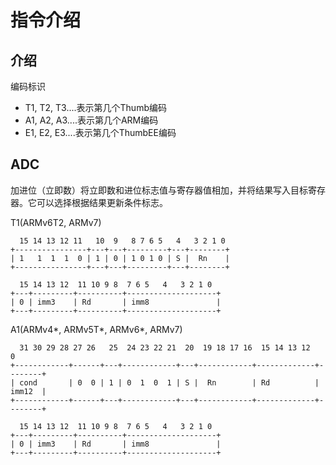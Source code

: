 # 指令介绍

## 介绍

编码标识

- T1, T2, T3....表示第几个Thumb编码
- A1, A2, A3....表示第几个ARM编码
- E1, E2, E3....表示第几个ThumbEE编码


## ADC

加进位（立即数）将立即数和进位标志值与寄存器值相加，并将结果写入目标寄存器。它可以选择根据结果更新条件标志。

T1(ARMv6T2, ARMv7)

```text
  15 14 13 12 11   10  9   8 7 6 5   4   3 2 1 0 
+----------------+---+---+---------+---+--------+
| 1   1  1  1  0 | 1 | 0 | 1 0 1 0 | S |  Rn    |
+----------------+---+---+---------+---+--------+

  15 14 13 12  11 10 9 8  7 6 5   4   3 2 1 0 
+---+---------+----------+--------------------+
| 0 | imm3    | Rd       | imm8               |
+---+---------+----------+--------------------+
```

A1(ARMv4*, ARMv5T*, ARMv6*, ARMv7)

```text
  31 30 29 28 27 26   25  24 23 22 21  20  19 18 17 16  15 14 13 12          0 
+------------+------+---+------------+---+------------+-------------+--------+
| cond       | 0  0 | 1 | 0  1  0  1 | S |  Rn        | Rd          | imm12  |
+------------+------+---+------------+---+------------+-------------+--------+

  15 14 13 12  11 10 9 8  7 6 5   4   3 2 1 0 
+---+---------+----------+--------------------+
| 0 | imm3    | Rd       | imm8               |
+---+---------+----------+--------------------+
```